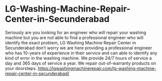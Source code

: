 # LG-Washing-Machine-Repair-Center-in-Secunderabad
Seriously are you looking for an engineer who will repair your washing machine but you are not able to find a professional engineer who will identify the exact problem, LG Washing Machine Repair Center in Secunderabad don’t worry we are here providing a professional engineer who has 10-years of experience in their service and can able to identify any kind of error in the washing machine. We provide 24/7 hours of service a day and 365 days of service a year. We repair out-of-warranty products on your doorsteps. https://lgwashingmachinerepair.com/lg-washing-machine-repair-center-in-secunderabad/
